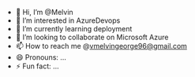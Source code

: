 - 👋 Hi, I’m @Melvin
- 👀 I’m interested in AzureDevops
- 🌱 I’m currently learning deployment
- 💞️ I’m looking to collaborate on Microsoft Azure
- 📫 How to reach me @vmelvingeorge96@gmail.com
- 😄 Pronouns: ...
- ⚡ Fun fact: ...

<!---
VMelvinG/VMelvinG is a ✨ special ✨ repository because its `README.md` (this file) appears on your GitHub profile.
You can click the Preview link to take a look at your changes.
--->
